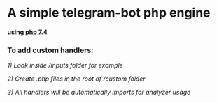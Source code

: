 # A simple telegram-bot php engine

__using php 7.4__

### To add custom handlers:

_1) Look inside /inputs folder for example_

_2) Create .php files in the root of /custom folder_

_3) All handlers will be automatically imports for analyzer usage_
